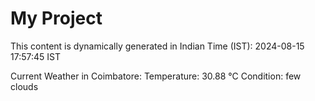 # My Project

This content is dynamically generated in Indian Time (IST): 2024-08-15 17:57:45 IST


Current Weather in Coimbatore:
Temperature: 30.88 °C
Condition: few clouds
